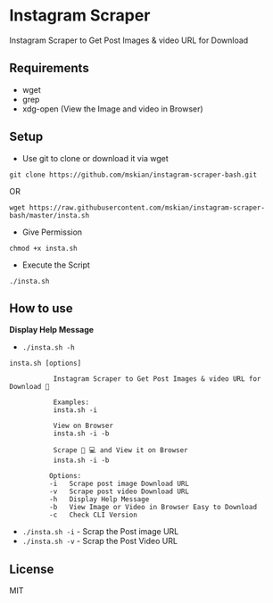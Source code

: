 # Instagram Scraper

Instagram Scraper to Get Post Images &amp; video URL for Download

## Requirements

- wget
- grep
- xdg-open (View the Image and video in Browser)

## Setup

- Use git to clone or download it via wget

```
git clone https://github.com/mskian/instagram-scraper-bash.git
```

OR

```
wget https://raw.githubusercontent.com/mskian/instagram-scraper-bash/master/insta.sh
```

- Give Permission

```
chmod +x insta.sh
```

- Execute the Script

```
./insta.sh
```

## How to use

**Display Help Message**

- `./insta.sh -h`

```
insta.sh [options]

           Instagram Scraper to Get Post Images & video URL for Download 📲
        
           Examples:
           insta.sh -i

           View on Browser 
           insta.sh -i -b

           Scrape 👩 💻 and View it on Browser 
           insta.sh -i -b

          Options:
          -i   Scrape post image Download URL
          -v   Scrape post video Download URL
          -h   Display Help Message
          -b   View Image or Video in Browser Easy to Download
          -c   Check CLI Version
```

- `./insta.sh -i`  - Scrap the Post image URL
- `./insta.sh -v`  - Scrap the Post Video URL


## License

MIT

